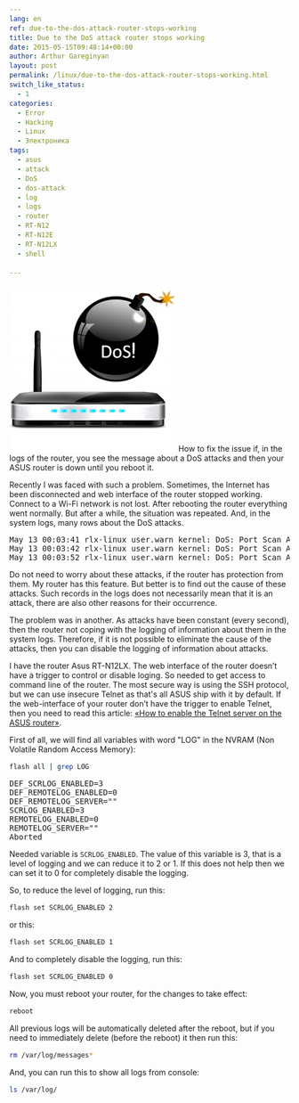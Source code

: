 ```yaml
---
lang: en
ref: due-to-the-dos-attack-router-stops-working
title: Due to the DoS attack router stops working
date: 2015-05-15T09:48:14+00:00
author: Arthur Gareginyan
layout: post
permalink: /linux/due-to-the-dos-attack-router-stops-working.html
switch_like_status:
  - 1
categories:
  - Error
  - Hacking
  - Linux
  - Электроника
tags:
  - asus
  - attack
  - DoS
  - dos-attack
  - log
  - logs
  - router
  - RT-N12
  - RT-N12E
  - RT-N12LX
  - shell

---
```


![thumb](/images/DoS-attack-and-wireless-router-300x300.png)
How to fix the issue if, in the logs of the router, you see the message about a DoS attacks and then your ASUS router is down until you reboot it.


Recently I was faced with such a problem. Sometimes, the Internet has been disconnected and web interface of the router stopped working. Connect to a Wi-Fi network is not lost. After rebooting the router everything went normally. But after a while, the situation was repeated. And, in the system logs, many rows about the DoS attacks.

<pre>
May 13 00:03:41 rlx-linux user.warn kernel: DoS: Port Scan Attack source=00.00.00.00 destination=00.00.00.00
May 13 00:03:42 rlx-linux user.warn kernel: DoS: Port Scan Attack source=00.00.00.00 destination=00.00.00.00
May 13 00:03:52 rlx-linux user.warn kernel: DoS: Port Scan Attack source=00.00.00.00 destination=00.00.00.00
</pre>

Do not need to worry about these attacks, if the router has protection from them. My router has this feature. But better is to find out the cause of these attacks. Such records in the logs does not necessarily mean that it is an attack, there are also other reasons for their occurrence.

The problem was in another. As attacks have been constant (every second), then the router not coping with the logging of information about them in the system logs. Therefore, if it is not possible to eliminate the cause of the attacks, then you can disable the logging of information about attacks.

I have the router Asus RT-N12LX. The web interface of the router doesn’t have a trigger to control or disable loging. So needed to get access to command line of the router. The most secure way is using the SSH protocol, but we can use insecure Telnet as that's all ASUS ship with it by default. If the web-interface of your router don’t have the trigger to enable Telnet, then you need to read this article: <a href="http://mycyberuniverse.com/linux/enable-telnet-on-the-asus-rt-n12e-lx-router.html" target="_blank">«How to enable the Telnet server on the ASUS router»</a>.

First of all, we will find all variables with word "LOG" in the NVRAM (Non Volatile Random Access Memory):

```sh
flash all | grep LOG
```

<pre>
DEF_SCRLOG_ENABLED=3
DEF_REMOTELOG_ENABLED=0
DEF_REMOTELOG_SERVER=""
SCRLOG_ENABLED=3
REMOTELOG_ENABLED=0
REMOTELOG_SERVER=""
Aborted
</pre>

Needed variable is `SCRLOG_ENABLED`. The value of this variable is 3, that is a level of logging and we can reduce it to 2 or 1. If this does not help then we can set it to 0 for completely disable the logging.

So, to reduce the level of logging, run this:

```sh
flash set SCRLOG_ENABLED 2
```

or this:

```sh
flash set SCRLOG_ENABLED 1
```

And to completely disable the logging, run this:

```sh
flash set SCRLOG_ENABLED 0
```

Now, you must reboot your router, for the changes to take effect:

```sh
reboot
```

All previous logs will be automatically deleted after the reboot, but if you need to immediately delete (before the reboot) it then run this:

```sh
rm /var/log/messages*
```

And, you can run this to show all logs from console:

```sh
ls /var/log/
```
